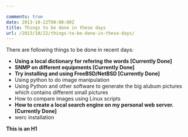 ```yaml
---

comments: true
date: 2013-10-22T00:00:00Z
title: Things to be done in these days
url: /2013/10/22/things-to-be-done-in-these-days/
---
```


There are following things to be done in recent days:

+   __Using a local dictionary for refering the words 	[Currently Done]__
+   __SNMP on different equipments    [Currently Done]__
+   __Try installing and using FreeBSD/NetBSD [Currently Done]__
+   Using python to do image manipulation
+   Using Python and other software to generate the big alubum pictures which contains different small pictures
+   How to compare images using Linux scripts
+   __How to create a local search engine on my personal web server.     [Currently Done]__
+   werc installation


__This is an H1__
